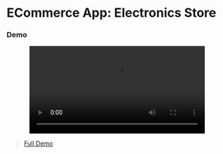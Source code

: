 # ECommerce App: Electronics Store 

### Demo

<div align="center">
  <video src="https://github.com/Nothinggggggggg/ECommerce_ElectronicsStore/assets/97508647/c9f3e333-28dd-4c71-8ffa-387f68f62381" width="400" />
</div>

> [Full Demo](https://clipchamp.com/watch/rUGG8TPjvKE)


